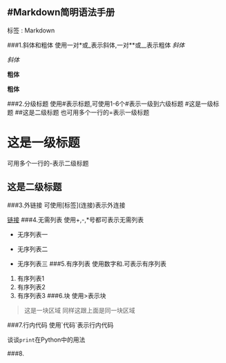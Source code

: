 #Markdown简明语法手册
---




标签 : Markdown

###1.斜体和粗体
使用一对*或_表示斜体,一对**或__表示粗体
*斜体*

_斜体_

**粗体**

__粗体__

###2.分级标题
使用#表示标题,可使用1-6个#表示一级到六级标题
#这是一级标题
##这是二级标题
也可用多个一行的=表示一级标题

这是一级标题
===
可用多个一行的-表示二级标题

这是二级标题
---
###3.外链接
可使用\[标签](连接)表示外连接

[链接](http://olierbaoa.github.io)
###4.无需列表
使用+,-,*号都可表示无需列表

+ 无序列表一
- 无序列表二
* 无序列表三
###5.有序列表
使用数字和.可表示有序列表

1. 有序列表1
2. 有序列表2
3. 有序列表3
###6.块
使用>表示块

> 这是一块区域
> 同样这跟上面是同一块区域

###7.行内代码
使用\`代码`表示行内代码

谈谈`print`在Python中的用法

###8.
